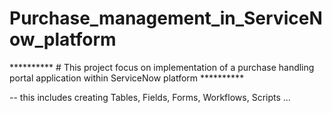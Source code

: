 # Purchase_management_in_ServiceNow_platform

 **********    # This project focus on implementation of a purchase handling portal application within ServiceNow platform  **********  
 
 -- this includes creating Tables, Fields, Forms, Workflows, Scripts ...
